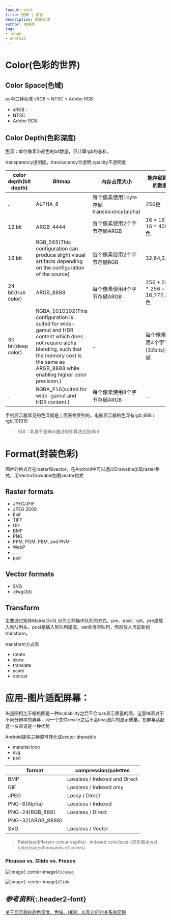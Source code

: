 ```yaml
---
layout: post
title: 图像 | 前言
description: 图像处理
author: 电解质
tag: 
- image
- android
---
```


# Color(色彩的世界)
## Color Space(色域)
pc中三种色域
sRGB < NTSC < Adobe RGB
- sRGB：
- NTSC
- Adobe RGB

## Color Depth(色彩深度)

色深：单位像素带颜色的bit数量，只计算rgb的总和。

transparency透明度，translucency半透明,opacity不透明度

color depth(bit depth)|Bitmap | 内存占用大小|能存储颜色的数量
---|---|---|---
.|ALPHA_8 |每个像素使用1byte存储translucency(alpha)|256色|
12 bit|ARGB_4444|每个像素使用2个字节存储ARGB  | 16 * 16 * 16 = 4096色
16 bit|RGB_565(This configuration can produce slight visual artifacts depending on the configuration of the source) | 每个像素使用2个字节存储RGB   |32,64,32
24 bit(true color)|ARGB_8888|每个像素使用4个字节存储ARGB  | 256 * 256 * 256 = 16,777,216色
30 bit(deep color)|RGBA_1010102(This configuration is suited for wide-gamut and HDR content which does not require alpha blending, such that the memory cost is the same as ARGB_8888 while enabling higher color precision.)|...|每个像素使用4个字节(32bits)存储|...
.|RGBA_F16(suited for wide-gamut and HDR content.) |每个像素使用8个字节存储ARGB  |...

手机显示器常见的色深就是上面表格罗列的，电脑显示器的色深有rgb_888 / rgb_101010

> 抖8：本身不是8bit通过软件算法达到8bit

# Format(封装色彩)
图片的格式存在raster和vector，在Android中可以通过Drawable加载raster格式，用VectorDrawable加载vector格式
## Raster formats
- JPEG/JFIF
- JPEG 2000
- Exif
- TIFF
- GIF
- BMP
- PNG
- PPM, PGM, PBM, and PNM
- WebP
- ....
- psd

## Vector formats
- SVG
- .dwg(3d)

## Transform
主要通过矩阵Matrix(3x3),分为三种操作队列的方式，pre、post、set。pre是插入到队列头，post是插入到队列尾部，set会清空队列，然后放入当前新的transform。

transform方式有
- rotate
- skew
- translate
- scale
- concat


# 应用-图片适配屏幕：

矢量图相比于栅格图是一种scalability之后不会loss显示质量的图，这意味着对于不同分辨率的屏幕，同一个文件resize之后不会loss图片的显示质量，在屏幕适配这一块来说是一种优势

Android提供三种源可转化成vector drawable
- material icon
- svg
- psd



format|compression/palettes|
---|---
BMP |Lossless / Indexed and Direct
GIF | Lossless / Indexed only
JPEG | Lossy / Direct
PNG-8(Alpha) | Lossless / Indexed
PNG-24(RGB_888) | Lossless / Direct
PNG-32(ARGB_8888)|
SVG | Lossless / Vector

> Palettes(different colour depths) : indexed color(size=256)和direct color(size=thousands of colors)



### Picasso vs. Glide vs. Fresco
![image]({{site.baseurl}}/asset/image/picasso.png){:.center-image}*`Picasso`*

![image]({{site.baseurl}}/asset/image/glide.png){:.center-image}*`Glide`*

## *参考资料*{:.header2-font}

[关于显示器的颜色深度、色域、HDR，以及它们的关系和区别](https://kejiweixun.com/blog/explain-display-color-depth-color-space-hdr/)